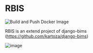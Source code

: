 # RBIS
![Build and Push Docker Image](https://github.com/kartoza/RBIS/workflows/Build%20and%20Push%20Docker%20Image/badge.svg?branch=develop)

RBIS is an extend project of django-bims (https://github.com/kartoza/django-bims)

![image](https://user-images.githubusercontent.com/1979569/85375074-fb3fbb80-b55f-11ea-9c95-f8b7352c39fd.png)
